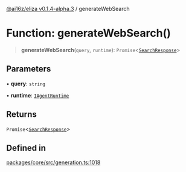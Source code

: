[@ai16z/eliza v0.1.4-alpha.3](../index.md) / generateWebSearch

# Function: generateWebSearch()

> **generateWebSearch**(`query`, `runtime`): `Promise`\<[`SearchResponse`](../type-aliases/SearchResponse.md)\>

## Parameters

• **query**: `string`

• **runtime**: [`IAgentRuntime`](../interfaces/IAgentRuntime.md)

## Returns

`Promise`\<[`SearchResponse`](../type-aliases/SearchResponse.md)\>

## Defined in

[packages/core/src/generation.ts:1018](https://github.com/captnseagraves/eliza/blob/main/packages/core/src/generation.ts#L1018)
